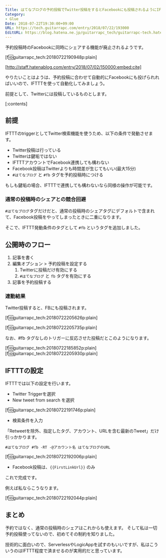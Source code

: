 ```yaml
---
Title: はてなブログの予約投稿でTwitter投稿をするとFacebookにも投稿されるようにIFTTTを設定する
Category:
- Glue
Date: 2018-07-22T19:30:00+09:00
URL: https://tech.guitarrapc.com/entry/2018/07/22/193000
EditURL: https://blog.hatena.ne.jp/guitarrapc_tech/guitarrapc-tech.hatenablog.com/atom/entry/10257846132603560736
---
```


予約投稿時のFacebookに同時にシェアする機能が廃止されるようです。

[f:id:guitarrapc_tech:20180722190948p:plain]

[http://staff.hatenablog.com/entry/2018/07/02/150000:embed:cite]

やりたいことはようは、予約投稿に合わせて自動的にFacebookにも投げられればいいので、IFTTTを使って自動化してみましょう。

前提として、Twitterには投稿しているものとします。


[:contents]

## 前提

IFTTTのtriggerとしてTwitter検索機能を使うため、以下の条件で発動させます。

* Twitter投稿は行っている
* Twitterは鍵垢ではない
* IFTTTアカウントでFacebook連携しても構わない
* Facebook投稿はTwitterよりも時間差が生じてもいい(最大15分)
* `#はてなブログ` と `#fb` タグを予約投稿時につける

もしも鍵垢の場合、IFTTTで連携しても構わないなら同様の操作が可能です。

### 通常の投稿時のシェアとの競合回避

`#はてなブログ`タグだけだと、通常の投稿時のシェアタグにデフォルトで含まれて、Facebook投稿をやってしまったときに二重になります。

そこで、IFTTT発動条件のタグとして `#fb` というタグを追加しました。

## 公開時のフロー

1. 記事を書く
1. 編集オプション > 予約投稿を設定する
    1. Twitterに投稿だけ有効にする
    1. `#はてなブログ` と `fb` タグを有効にする
1. 記事を予約投稿する

### 連動結果

Twitter投稿すると、FBにも投稿されます。

[f:id:guitarrapc_tech:20180722205626p:plain]

[f:id:guitarrapc_tech:20180722205735p:plain]

なお、#fb タグなしのトリガーに反応させた投稿だとこのようになります。

[f:id:guitarrapc_tech:20180722185852p:plain]
[f:id:guitarrapc_tech:20180722205930p:plain]


## IFTTTの設定

IFTTTでは以下の設定を行います。

* Twitter Triggerを選択
* New tweet from search を選択

[f:id:guitarrapc_tech:20180722191746p:plain]

* 検索条件を入力

「Retweetを除外、指定したタグ、アカウント、URLを含む最新のTweet」だけ引っかかります。

```
#はてなブログ #fb -RT -@アカウント名 はてなブログのURL
```

[f:id:guitarrapc_tech:20180722192006p:plain]

* Facebook投稿は、`{{FirstLinkUrl}}` のみ

これで完成です。

例えば私ならこうなります。

[f:id:guitarrapc_tech:20180722192044p:plain]

## まとめ

予約ではなく、通常の投稿時のシェアはこれからも使えます。
そして私は一切予約投稿使ってないので、初めてその制約を知りました。

技術的に面白いので、ServerlessやLogicAppを試すのもいいですが、私はこういうのはIFTTT程度で済ませるのが実用的だと思っています。
